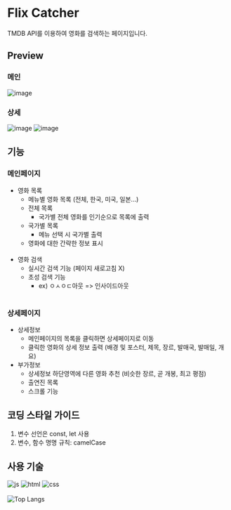 # Flix Catcher
TMDB API를 이용하여 영화를 검색하는 페이지입니다. 

## Preview
### 메인
![image](https://github.com/user-attachments/assets/324e8c2c-c9d0-4427-8cad-e26a543fe211)
### 상세
![image](https://github.com/user-attachments/assets/95f6e3c0-3e81-4d50-b2f9-2374ed581b8f)
![image](https://github.com/user-attachments/assets/77dba8ca-61dc-4711-8a6b-f678c2b49348)
## 기능
### 메인페이지
- 영화 목록
    - 메뉴별 영화 목록 (전체, 한국, 미국, 일본...)
    - 전체 목록
        - 국가별 전체 영화를 인기순으로 목록에 출력
    - 국가별 목록
        - 메뉴 선택 시 국가별 출력
    - 영화에 대한 간략한 정보 표시   
    <br/>
- 영화 검색
    - 실시간 검색 기능 (페이지 새로고침 X)
    - 초성 검색 기능 
        - ex) ㅇㅅㅇㄷ아웃 => 인사이드아웃   
    <br/>
### 상세페이지
- 상세정보
    - 메인페이지의 목록을 클릭하면 상세페이지로 이동
    - 클릭한 영화의 상세 정보 출력 (배경 및 포스터, 제목, 장르, 발매국, 발매일, 개요)
- 부가정보
    - 상세정보 하단영역에 다른 영화 추천 (비슷한 장르, 곧 개봉, 최고 평점)
    - 출연진 목록
    - 스크롤 기능 
        <br/>
## 코딩 스타일 가이드
1. 변수 선언은 const, let 사용
2. 변수, 함수 명명 규칙: camelCase

## 사용 기술

![js](https://img.shields.io/badge/JavaScript-F7DF1E?style=for-the-badge&logo=JavaScript&logoColor=white)
![html](https://img.shields.io/badge/HTML-239120?style=for-the-badge&logo=html5&logoColor=white)
![css](    https://img.shields.io/badge/CSS-239120?&style=for-the-badge&logo=css3&logoColor=white)   
<br/>
![Top Langs](https://github-readme-stats.vercel.app/api/top-langs/?username=LeeJY97&exclude_repo=sparta_first,sparta_jsrunning_train&theme=blue-green)

